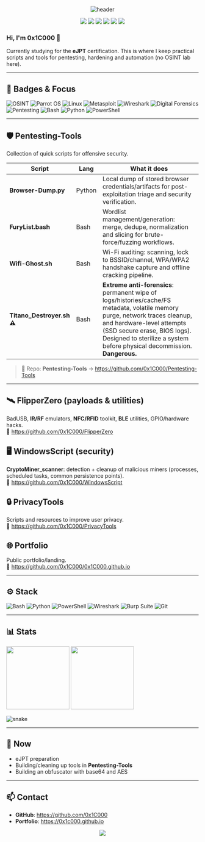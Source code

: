 <!-- HERO -->
<p align="center">
  <img src="https://capsule-render.vercel.app/api?type=waving&height=180&text=0x1C000&fontSize=52&color=0:001510,50:003b2f,100:00f5a0" alt="header" />
</p>

<p align="center">
  <img src="https://img.shields.io/badge/Status-Building-37124b" />
  <img src="https://img.shields.io/badge/Focus-eJPT-0ef6ff" />
  <img src="https://img.shields.io/badge/OS-Parrot%20OS-090013?logo=parrotsecurity" />
  <img src="https://img.shields.io/badge/Lang-Python-0ef6ff?logo=python&logoColor=0b1021" />
  <img src="https://img.shields.io/badge/Shell-Bash-37124b?logo=gnubash" />
  <img src="https://img.shields.io/badge/Win-PowerShell-090013?logo=powershell" />
</p>

### Hi, I'm **0x1C000** 👋
Currently studying for the **eJPT** certification. This is where I keep practical scripts and tools for pentesting, hardening and automation (no OSINT lab here).

---

## 🧩 Badges & Focus
<!-- requested cybersecurity badges -->
![OSINT](https://img.shields.io/badge/OSINT-333)
![Parrot OS](https://img.shields.io/badge/Parrot%20OS-0b1021?logo=parrotsecurity)
![Linux](https://img.shields.io/badge/Linux-111?logo=linux)
![Metasploit](https://img.shields.io/badge/Metasploit-333)
![Wireshark](https://img.shields.io/badge/Wireshark-113355?logo=wireshark)
![Digital Forensics](https://img.shields.io/badge/Digital%20Forensics-333)
![Pentesting](https://img.shields.io/badge/Pentesting-7a1cac)
![Bash](https://img.shields.io/badge/Bash-111?logo=gnubash)
![Python](https://img.shields.io/badge/Python-143?logo=python)
![PowerShell](https://img.shields.io/badge/PowerShell-001e3c?logo=powershell)

---

## 🛡️ Pentesting-Tools
Collection of quick scripts for offensive security.

| Script | Lang | What it does |
|---|---|---|
| **Browser-Dump.py** | Python | Local dump of stored browser credentials/artifacts for post-exploitation triage and security verification. |
| **FuryList.bash** | Bash | Wordlist management/generation: merge, dedupe, normalization and slicing for brute-force/fuzzing workflows. |
| **Wifi-Ghost.sh** | Bash | Wi-Fi auditing: scanning, lock to BSSID/channel, WPA/WPA2 handshake capture and offline cracking pipeline. |
| **Titano_Destroyer.sh** ⚠️ | Bash | **Extreme anti-forensics**: permanent wipe of logs/histories/cache/FS metadata, volatile memory purge, network traces cleanup, and hardware-level attempts (SSD secure erase, BIOS logs). Designed to sterilize a system before physical decommission. **Dangerous.** |

> 🔗 Repo: **Pentesting-Tools** → https://github.com/0x1C000/Pentesting-Tools

---

## 🛰 FlipperZero (payloads & utilities)
BadUSB, **IR/RF** emulators, **NFC/RFID** toolkit, **BLE** utilities, GPIO/hardware hacks.  
🔗 https://github.com/0x1C000/FlipperZero

## 🖥 WindowsScript (security)
**CryptoMiner_scanner**: detection + cleanup of malicious miners (processes, scheduled tasks, common persistence points).  
🔗 https://github.com/0x1C000/WindowsScript

## 🔒 PrivacyTools
Scripts and resources to improve user privacy.  
🔗 https://github.com/0x1C000/PrivacyTools

## 🌐 Portfolio
Public portfolio/landing.  
🔗 https://github.com/0x1C000/0x1C000.github.io

---

## ⚙️ Stack
![Bash](https://img.shields.io/badge/Bash-090013?logo=gnubash&logoColor=white)
![Python](https://img.shields.io/badge/Python-37124b?logo=python&logoColor=white)
![PowerShell](https://img.shields.io/badge/PowerShell-0ef6ff?logo=powershell&logoColor=0b1021)
![Wireshark](https://img.shields.io/badge/Wireshark-090013?logo=wireshark&logoColor=0ef6ff)
![Burp Suite](https://img.shields.io/badge/Burp_Suite-37124b)
![Git](https://img.shields.io/badge/Git-0ef6ff?logo=git&logoColor=0b1021)

---

## 📊 Stats
<p>
  <img height="165" src="https://github-readme-stats.vercel.app/api?username=0x1C000&show_icons=true&hide_title=true&include_all_commits=true&rank_icon=github" />
  <img height="165" src="https://github-readme-stats.vercel.app/api/top-langs/?username=0x1C000&layout=compact&langs_count=8" />
</p>

<!-- Snake (will appear after first workflow run) -->
<p>
  <img src="./dist/snake.svg" alt="snake" />
</p>

---

## 🚀 Now
- eJPT preparation
- Building/cleaning up tools in **Pentesting-Tools**
- Building an obfuscator with base64 and AES

---

## 📫 Contact
- **GitHub**: https://github.com/0x1C000
- **Portfolio**: https://0x1c000.github.io

<!-- FOOTER -->
<p align="center">
  <img src="https://capsule-render.vercel.app/api?type=waving&section=footer&height=110&color=0:001510,50:003b2f,100:00f5a0" />
</p>
